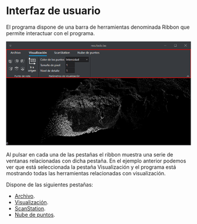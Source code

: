 # Interfaz de usuario

El programa dispone de una barra de herramientas denominada Ribbon que permite interactuar con el programa.

![Ribbon de Lot Of Points](../../.gitbook/assets/lop-ribbon.png)

Al pulsar en cada una de las pestañas el ribbon muestra una serie de ventanas relacionadas con dicha pestaña. En el ejemplo anterior podemos ver que está seleccionada la pestaña Visualización y el programa está mostrando todas las herramientas relacionadas con visualización.

Dispone de las siguientes pestañas:

* [Archivo](archivo/).
* [Visualización](visualizacion/).
* [ScanStation](scanstation/).
* [Nube de puntos](nube-de-puntos/).

